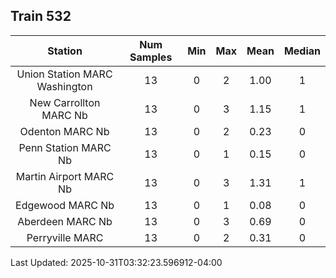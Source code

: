 ## Train 532

| Station | Num Samples | Min | Max | Mean | Median |
| :-----: | :---------: | :-: | :-: | :--: | :----: |
| Union Station MARC Washington | 13 | 0 | 2 | 1.00 | 1 |
| New Carrollton MARC Nb | 13 | 0 | 3 | 1.15 | 1 |
| Odenton MARC Nb | 13 | 0 | 2 | 0.23 | 0 |
| Penn Station MARC Nb | 13 | 0 | 1 | 0.15 | 0 |
| Martin Airport MARC Nb | 13 | 0 | 3 | 1.31 | 1 |
| Edgewood MARC Nb | 13 | 0 | 1 | 0.08 | 0 |
| Aberdeen MARC Nb | 13 | 0 | 3 | 0.69 | 0 |
| Perryville MARC | 13 | 0 | 2 | 0.31 | 0 |


Last Updated: 2025-10-31T03:32:23.596912-04:00